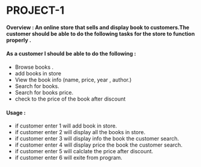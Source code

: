 # PROJECT-1

#### Overview : An online store that sells and display book to customers.The customer  should be able to do the following tasks for the store to function properly . 

#### As a customer I should be able to do the following :
- Browse  books . 
- add books in store 
- View the book info (name,  price, year , author.)
- Search for books.
- Search for  books price.
- check to the price of the book after discount


#### Usage :
- if customer enter 1 will add book in store.
- if customer enter 2 will display all the books in store.
- if customer enter 3 will display info the book the customer search.
- if customer enter 4 will display price the book the customer search.
- if customer enter 5 will calclate the price after discount.
- if customer enter 6 will exite from program.



